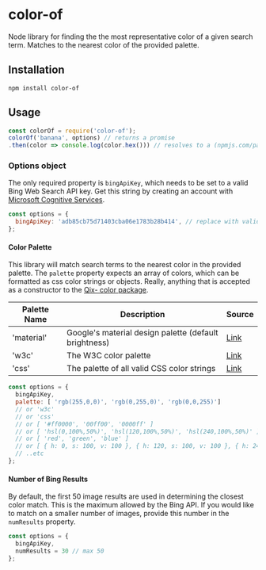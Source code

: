 # color-of

Node library for finding the the most representative color of a given search term. Matches to the nearest color of the provided palette.

## Installation
````
npm install color-of
````

## Usage

```js
const colorOf = require('color-of');
colorOf('banana', options) // returns a promise
.then(color => console.log(color.hex())) // resolves to a (npmjs.com/package/color) object
```

### Options object

The only required property is `bingApiKey`, which needs to be set to a valid Bing Web Search API key. Get this string by creating an account with [Microsoft Cognitive Services](https://www.microsoft.com/cognitive-services/en-us/bing-web-search-api).

```js
const options = {
  bingApiKey: 'adb85cb75d71403cba06e1783b28b414', // replace with valid key
};
```

#### Color Palette

This library will match search terms to the nearest color in the provided palette. The `palette` property expects an array of colors, which can be formatted as css color strings or objects. Really, anything that is accepted as a constructor to the [Qix- color package](https://www.npmjs.com/package/color).

| Palette Name  | Description                                           | Source |
| ------------- |-------------------------------------------------------|--------|
| 'material'    | Google's material design palette (default brightness) | [Link](https://material.io/guidelines/style/color.html?hl=fi#color-color-tool)   |
| 'w3c'         | The W3C color palette                                 | [Link](https://www.w3.org/TR/css3-color/#html4) |
| 'css'         | The palette of all valid CSS color strings            | [Link](https://drafts.csswg.org/css-color/#named-colors) |

```js
const options = {
  bingApiKey,
  palette: [ 'rgb(255,0,0)', 'rgb(0,255,0)', 'rgb(0,0,255)']
  // or 'w3c'
  // or 'css'
  // or [ '#ff0000', '00ff00', '0000ff' ]
  // or [ 'hsl(0,100%,50%)', 'hsl(120,100%,50%)', 'hsl(240,100%,50%)' ]
  // or [ 'red', 'green', 'blue' ]
  // or [ { h: 0, s: 100, v: 100 }, { h: 120, s: 100, v: 100 }, { h: 240, s: 100, v: 100 } ]
  // ..etc
};
```

#### Number of Bing Results

By default, the first 50 image results are used in determining the closest color match. This is the maximum  allowed by the Bing API. If you would like to match on a smaller number of images, provide this number in the `numResults` property.

```js
const options = {
  bingApiKey,
  numResults = 30 // max 50
};
```
